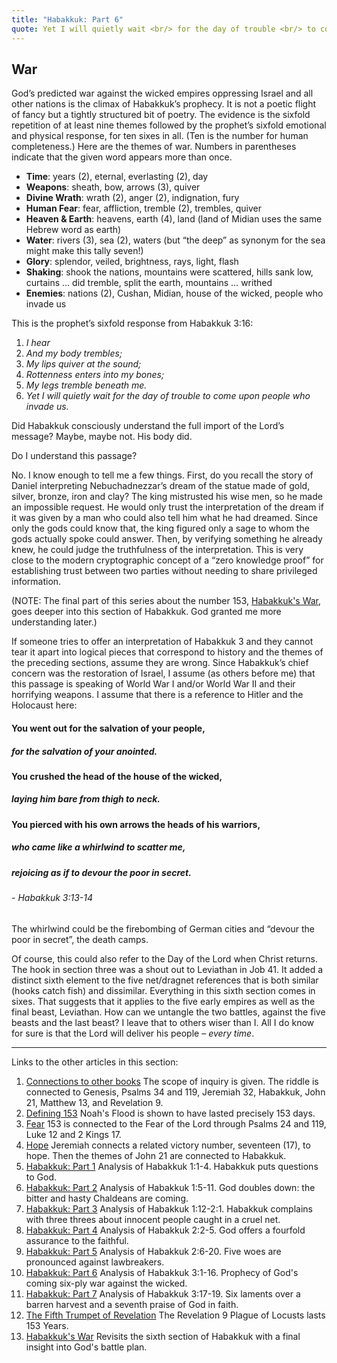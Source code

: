 ```yaml
---
title: "Habakkuk: Part 6"
quote: Yet I will quietly wait <br/> for the day of trouble <br/> to come upon people who invade us. <br/> - Habakkuk 3:16c
---
```

## War

God’s predicted war against the wicked empires oppressing Israel and all other nations is the climax of Habakkuk’s prophecy. It is not a poetic flight of fancy but a tightly structured bit of poetry. The evidence is the sixfold repetition of at least nine themes followed by the prophet’s sixfold emotional and physical response, for ten sixes in all. (Ten is the number for human completeness.) Here are the themes of war. Numbers in parentheses indicate that the given word appears more than once.

 - **Time**: years (2), eternal, everlasting (2), day
 - **Weapons**: sheath, bow, arrows (3), quiver
 - **Divine Wrath**: wrath (2), anger (2), indignation, fury
 - **Human Fear**: fear, affliction, tremble (2), trembles, quiver
 - **Heaven & Earth**: heavens, earth (4), land (land of Midian uses the same Hebrew word as earth)
 - **Water**: rivers (3), sea (2), waters (but “the deep” as synonym for the sea might make this tally seven!)
 - **Glory**: splendor, veiled, brightness, rays, light, flash
 - **Shaking**: shook the nations, mountains were scattered, hills sank low, curtains … did tremble, split the earth, mountains … writhed
 - **Enemies**: nations (2), Cushan, Midian, house of the wicked, people who invade us

This is the prophet’s sixfold response from Habakkuk 3:16: 

  1. *I hear*
  2. *And my body trembles;*
  3. *My lips quiver at the sound;*
  4. *Rottenness enters into my bones;*
  5. *My legs tremble beneath me.*
  6. *Yet I will quietly wait for the day of trouble to come upon people who invade us.*

Did Habakkuk consciously understand the full import of the Lord’s message? Maybe, maybe not. His body did.

Do I understand this passage?

No. I know enough to tell me a few things. First, do you recall the story of Daniel interpreting Nebuchadnezzar’s dream of the statue made of gold, silver, bronze, iron and clay? The king mistrusted his wise men, so he made an impossible request. He would only trust the interpretation of the dream if it was given by a man who could also tell him what he had dreamed. Since only the gods could know that, the king figured only a sage to whom the gods actually spoke could answer. Then, by verifying something he already knew, he could judge the truthfulness of the interpretation. This is very close to the modern cryptographic concept of a “zero knowledge proof” for establishing trust between two parties without needing to share privileged information.

(NOTE: The final part of this series about the number 153, [Habakkuk's War](habakkuk-s-war.html), goes deeper into this section of Habakkuk. God granted me more understanding later.)

If someone tries to offer an interpretation of Habakkuk 3 and they cannot tear it apart into logical pieces that correspond to history and the themes of the preceding sections, assume they are wrong. Since Habakkuk’s chief concern was the restoration of Israel, I assume (as others before me) that this passage is speaking of World War I and/or World War II and their horrifying weapons. I assume that there is a reference to Hitler and the Holocaust here:

#### You went out for the salvation of your people,
##### for the salvation of your anointed.
#### You crushed the head of the house of the wicked,
##### laying him bare from thigh to neck.
#### You pierced with his own arrows the heads of his warriors,
##### who came like a whirlwind to scatter me,
##### rejoicing as if to devour the poor in secret. 
###### - Habakkuk 3:13-14

The whirlwind could be the firebombing of German cities and “devour the poor in secret”, the death camps. 

Of course, this could also refer to the Day of the Lord when Christ returns. The hook in section three was a shout out to Leviathan in Job 41. It added a distinct sixth element to the five net/dragnet references that is both similar (hooks catch fish) and dissimilar. Everything in this sixth section comes in sixes. That suggests that it applies to the five early empires as well as the final beast, Leviathan. How can we untangle the two battles, against the five beasts and the last beast? I leave that to others wiser than I. All I do know for sure is that the Lord will deliver his people – *every time*.

<hr>

Links to the other articles in this section:

  1. [Connections to other books](153-connections.html) The scope of inquiry is given. The riddle is connected to Genesis, Psalms 34 and 119, Jeremiah 32, Habakkuk, John 21,  Matthew 13, and Revelation 9. 
  2. [Defining 153](defining-153.html) Noah's Flood is shown to have lasted precisely 153 days.
  3. [Fear](153-and-fear.html) 153 is connected to the Fear of the Lord through Psalms 24 and 119, Luke 12 and 2 Kings 17.
  4. [Hope](153-and-hope.html) Jeremiah connects a related victory number, seventeen (17), to hope. Then the themes of John 21 are connected to Habakkuk.
  5. [Habakkuk: Part 1](habakkuk-part-1.html) Analysis of Habakkuk 1:1-4. Habakkuk puts questions to God.
  6. [Habakkuk: Part 2](habakkuk-part-2.html) Analysis of Habakkuk 1:5-11. God doubles down: the bitter and hasty Chaldeans are coming.
  7. [Habakkuk: Part 3](habakkuk-part-3.html) Analysis of Habakkuk 1:12-2:1. Habakkuk complains with three threes about innocent people caught in a cruel net.
  8. [Habakkuk: Part 4](habakkuk-part-4.html) Analysis of Habakkuk 2:2-5. God offers a fourfold assurance to the faithful.
  9. [Habakkuk: Part 5](habakkuk-part-5.html) Analysis of Habakkuk 2:6-20. Five woes are pronounced against lawbreakers.
  10. [Habakkuk: Part 6](habakkuk-part-6.html) Analysis of Habakkuk 3:1-16. Prophecy of God's coming six-ply war against the wicked.
  11. [Habakkuk: Part 7](habakkuk-part-7.html) Analysis of Habakkuk 3:17-19. Six laments over a barren harvest and a seventh praise of God in faith.
  12. [The Fifth Trumpet of Revelation](153-and-the-fifth-trumpet.html) The Revelation 9 Plague of Locusts lasts 153 Years.
  13. [Habakkuk's War](habakkuk-s-war.html) Revisits the sixth section of Habakkuk with a final insight into God's battle plan.
  